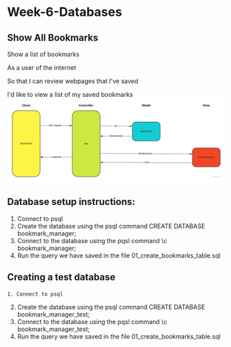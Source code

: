 # Week-6-Databases

## Show All Bookmarks
Show a list of bookmarks

As a user of the internet

So that I can review webpages that I've saved

I'd like to view a list of my saved bookmarks
![Diagram](./images/all_bookmarks_diagram.jpg "Domain model")

## Database setup instructions:
  1. Connect to psql
  2. Create the database using the psql command CREATE DATABASE bookmark_manager;
  3. Connect to the database using the pqsl command \c bookmark_manager;
  4. Run the query we have saved in the file 01_create_bookmarks_table.sql

## Creating a test database
	1. Connect to psql
  2. Create the database using the psql command CREATE DATABASE bookmark_manager_test;
  3. Connect to the database using the pqsl command \c bookmark_manager_test;
  4. Run the query we have saved in the file 01_create_bookmarks_table.sql